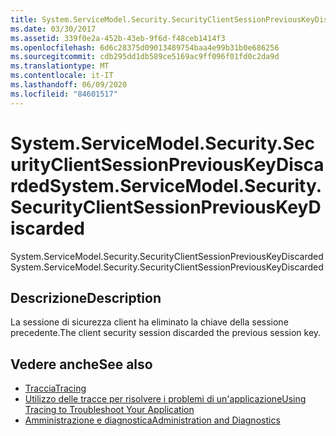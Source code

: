 ```yaml
---
title: System.ServiceModel.Security.SecurityClientSessionPreviousKeyDiscarded
ms.date: 03/30/2017
ms.assetid: 339f0e2a-452b-43eb-9f6d-f48ceb1414f3
ms.openlocfilehash: 6d6c28375d09013489754baa4e99b31b0e686256
ms.sourcegitcommit: cdb295dd1db589ce5169ac9ff096f01fd0c2da9d
ms.translationtype: MT
ms.contentlocale: it-IT
ms.lasthandoff: 06/09/2020
ms.locfileid: "84601517"
---
```

# <a name="systemservicemodelsecuritysecurityclientsessionpreviouskeydiscarded"></a><span data-ttu-id="4687b-102">System.ServiceModel.Security.SecurityClientSessionPreviousKeyDiscarded</span><span class="sxs-lookup"><span data-stu-id="4687b-102">System.ServiceModel.Security.SecurityClientSessionPreviousKeyDiscarded</span></span>
<span data-ttu-id="4687b-103">System.ServiceModel.Security.SecurityClientSessionPreviousKeyDiscarded</span><span class="sxs-lookup"><span data-stu-id="4687b-103">System.ServiceModel.Security.SecurityClientSessionPreviousKeyDiscarded</span></span>  
  
## <a name="description"></a><span data-ttu-id="4687b-104">Descrizione</span><span class="sxs-lookup"><span data-stu-id="4687b-104">Description</span></span>  
 <span data-ttu-id="4687b-105">La sessione di sicurezza client ha eliminato la chiave della sessione precedente.</span><span class="sxs-lookup"><span data-stu-id="4687b-105">The client security session discarded the previous session key.</span></span>  
  
## <a name="see-also"></a><span data-ttu-id="4687b-106">Vedere anche</span><span class="sxs-lookup"><span data-stu-id="4687b-106">See also</span></span>

- [<span data-ttu-id="4687b-107">Traccia</span><span class="sxs-lookup"><span data-stu-id="4687b-107">Tracing</span></span>](index.md)
- [<span data-ttu-id="4687b-108">Utilizzo delle tracce per risolvere i problemi di un'applicazione</span><span class="sxs-lookup"><span data-stu-id="4687b-108">Using Tracing to Troubleshoot Your Application</span></span>](using-tracing-to-troubleshoot-your-application.md)
- [<span data-ttu-id="4687b-109">Amministrazione e diagnostica</span><span class="sxs-lookup"><span data-stu-id="4687b-109">Administration and Diagnostics</span></span>](../index.md)
